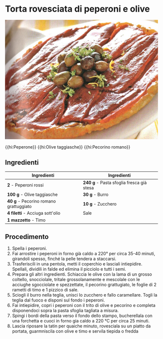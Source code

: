 # Torta rovesciata di peperoni e olive

![](img/Torta-rovesciata-di-peperoni-e-olive.png)

{{hi:Peperone}}
{{hi:Olive taggiasche}}
{{hi:Pecorino romano}}

## Ingredienti

| Ingredienti                  | Ingredienti             |
| ---------------------------- | ----------------------- |
| **2** - Peperoni rossi | **240 g** - Pasta sfoglia fresca già stesa |
| **100 g** - Olive taggiasche | **30 g** - Burro |
| **40 g** - Pecorino romano grattuggiato | **10 g** - Zucchero |
| **4 filetti** - Acciuga sott'olio | Sale |
| **1 mazzetto** - Timo | |

## Procedimento

1. Spella i peperoni. 
1. Fai arrostire i peperoni in forno già caldo a 220° per circa 35-40 minuti, girandoli spesso, finché la pelle tendera a staccarsi.
1. Trasferiscili in una pentola, metti il coperchio e lasciali intiepidire. Spellali, dividili in falde ed elimina il picciolo e tutti i semi.
1. Prepara gli altri ingredienti. Schiaccia le olive con la lama di un grosso coltello, snocciolale, tritale grossolanamente e mescolale con le acciughe sgocciolate e spezzettate, il pecorino grattugiato, le foglie di 2 rametti di timo e 1 pizzico di sale.
1. Sciogli il burro nella teglia, unisci lo zucchero e fallo caramellare. Togli la teglia dal fuoco e disponi sul fondo i peperoni. 
1. Fai intiepidire, copri i peperoni con il trito di olive e pecorino e completa disponendoci sopra la pasta sfoglia tagliata a misura. 
1. Spingi i bordi della pasta verso il fondo dello stampo, bucherellala con una forchetta e cuoci in forno gia caldo a 220 °C per circa 25 minuti. 
1. Lascia riposare la tatin per quaiche minuto, rovesciala su un piatto da portata, guarmniscila con olive e timo e servila tiepida o fredda
